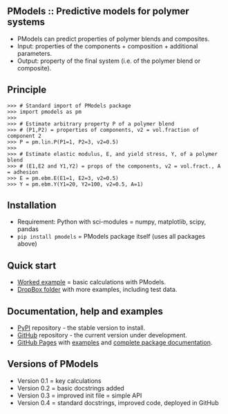 PModels :: Predictive models for polymer systems
------------------------------------------------

* PModels can predict properties of polymer blends and composites.
* Input: properties of the components + composition + additional parameters.
* Output: property of the final system (i.e. of the polymer blend or composite).


Principle
---------

```
>>> # Standard import of PModels package
>>> import pmodels as pm
>>>
>>> # Estimate arbitrary property P of a polymer blend
>>> # (P1,P2) = properties of components, v2 = vol.fraction of component 2
>>> P = pm.lin.P(P1=1, P2=3, v2=0.5)
>>>
>>> # Estimate elastic modulus, E, and yield stress, Y, of a polymer blend
>>> # (E1,E2 and Y1,Y2) = props of the components, v2 = vol.fract., A = adhesion 
>>> E = pm.ebm.E(E1=1, E2=3, v2=0.5)
>>> Y = pm.ebm.Y(Y1=20, Y2=100, v2=0.5, A=1)
```


Installation
------------

* Requirement: Python with sci-modules = numpy, matplotlib, scipy, pandas
* `pip install pmodels` = PModels package itself (uses all packages above)


Quick start
-----------

* [Worked example](https://www.dropbox.com/scl/fi/g6no7oqrjbp8u0ozb5jr7/ex1.nb.html.pdf?rlkey=7p6dumlv9dnr8lku8p87eqd0v&st=g26oyck5&dl=0)
  = basic calculations with PModels.
* [DropBox folder](https://www.dropbox.com/scl/fo/snk6pk906r2mhxnptke2s/AIUI14eefWObZJH84k5kyyU?rlkey=tzpkdqx4lnecufo636jr6wnvf&st=hmnbgeag&dl=0)
  with more examples, including test data.


Documentation, help and examples
--------------------------------

* [PyPI](https://pypi.org/project/pmodels) repository -
  the stable version to install.
* [GitHub](https://github.com/mirekslouf/pmodels) repository - 
  the current version under development.
* [GitHub Pages](https://mirekslouf.github.io/pmodels)
  with [examples](https://mirekslouf.github.io/pmodels/docs)
  and [complete package documentation](https://mirekslouf.github.io/pmodels/docs/pdoc.html/pmodels.html).


Versions of PModels
-------------------

* Version 0.1 = key calculations
* Version 0.2 = basic docstrings added
* Version 0.3 = improved init file = simple API
* Version 0.4 = standard docstrings, improved code, deployed in GitHub
